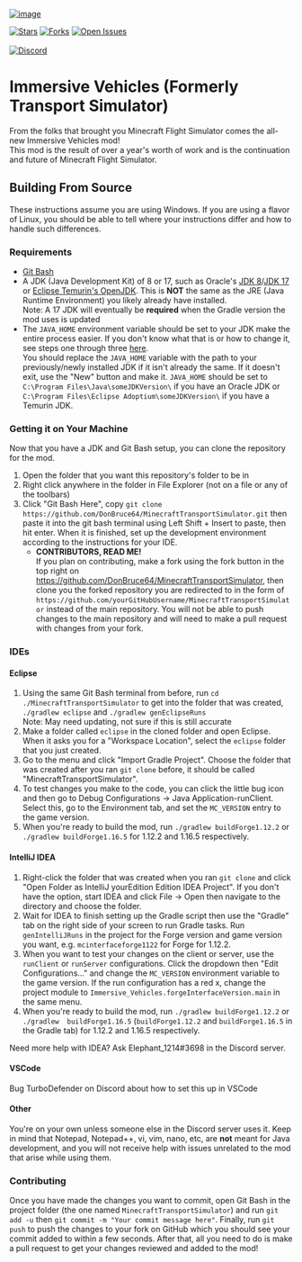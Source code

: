 [![image](https://user-images.githubusercontent.com/46881115/181852836-2db66bee-7d6c-4d57-9ba8-17c313f25098.png)](https://www.curseforge.com/minecraft/mc-mods/minecraft-transport-simulator)

[![Stars](https://img.shields.io/github/stars/DonBruce64/MinecraftTransportSimulator?style=for-the-badge)](https://github.com/DonBruce64/MinecraftTransportSimulator/stargazers)
[![Forks](https://img.shields.io/github/forks/DonBruce64/MinecraftTransportSimulator?style=for-the-badge)](https://github.com/DonBruce64/MinecraftTransportSimulator/network/members)
[![Open Issues](https://img.shields.io/github/issues/DonBruce64/MinecraftTransportSimulator?style=for-the-badge)](https://github.com/DonBruce64/MinecraftTransportSimulator/issues)\
\
[![Discord](https://discordapp.com/api/guilds/232316230852280320/widget.png?style=banner2)](https://discord.com/invite/KaaSUjm)

# Immersive Vehicles (Formerly Transport Simulator)
From the folks that brought you Minecraft Flight Simulator comes the all-new Immersive Vehicles mod!\
This mod is the result of over a year's worth of work and is the continuation and future of Minecraft Flight Simulator.

## Building From Source
These instructions assume you are using Windows.   If you are using a flavor of Linux, you should be able to tell where your instructions differ and how to handle such differences.
### Requirements
- [Git Bash](https://gitforwindows.org/)
- A JDK (Java Development Kit) of 8 or 17, such as Oracle's [JDK 8](https://www.oracle.com/java/technologies/javase/javase8-archive-downloads.html)/[JDK 17](https://www.oracle.com/java/technologies/javase/jdk17-archive-downloads.html) or [Eclipse Temurin's OpenJDK](https://adoptium.net/temurin/releases/).   This is **NOT** the same as the JRE (Java Runtime Environment) you likely already have installed.\
Note: A 17 JDK will eventually be **required** when the Gradle version the mod uses is updated
- The `JAVA_HOME` environment variable should be set to your JDK make the entire process easier.   If you don't know what that is or how to change it, see steps one through three [here](https://docs.oracle.com/en/database/oracle/machine-learning/oml4r/1.5.1/oread/creating-and-modifying-environment-variables-on-windows.html).\
You should replace the `JAVA_HOME` variable with the path to your previously/newly installed JDK if it isn't already the same.   If it doesn't exit, use the "New" button and make it.   `JAVA_HOME` should be set to `C:\Program Files\Java\someJDKVersion\` if you have an Oracle JDK or `C:\Program Files\Eclipse Adoptium\someJDKVersion\` if you have a Temurin JDK.
### Getting it on Your Machine
Now that you have a JDK and Git Bash setup, you can clone the repository for the mod.
1. Open the folder that you want this repository's folder to be in
2. Right click anywhere in the folder in File Explorer (not on a file or any of the toolbars)
3. Click "Git Bash Here", copy `git clone https://github.com/DonBruce64/MinecraftTransportSimulator.git` then paste it into the git bash terminal using Left Shift + Insert to paste, then hit enter.   When it is finished, set up the development environment according to the instructions for your IDE.
   - **CONTRIBUTORS, READ ME!**\
   If you plan on contributing, make a fork using the fork button in the top right on <https://github.com/DonBruce64/MinecraftTransportSimulator>, then clone you the forked repository you are redirected to in the form of `https://github.com/yourGitHubUsername/MinecraftTransportSimulator` instead of the main repository.   You will not be able to push changes to the main repository and will need to make a pull request with changes from your fork.
### IDEs
#### Eclipse
1. Using the same Git Bash terminal from before, run `cd ./MinecraftTransportSimulator` to get into the folder that was created, `./gradlew eclipse` and `./gradlew genEclipseRuns`\
Note: May need updating, not sure if this is still accurate
2. Make a folder called `eclipse` in the cloned folder and open Eclipse.   When it asks you for a "Workspace Location", select the `eclipse` folder that you just created.
3. Go to the menu and click "Import Gradle Project".   Choose the folder that was created after you ran `git clone` before, it should be called "MinecraftTransportSimulator".
4. To test changes you make to the code, you can click the little bug icon and then go to Debug Configurations -> Java Application-runClient.   Select this, go to the Environment tab, and set the `MC_VERSION` entry to the game version.
5. When you're ready to build the mod, run `./gradlew buildForge1.12.2` or `./gradlew buildForge1.16.5` for 1.12.2 and 1.16.5 respectively.
#### IntelliJ IDEA
1. Right-click the folder that was created when you ran `git clone` and click "Open Folder as IntelliJ yourEdition Edition IDEA Project".   If you don't have the option, start IDEA and click File -> Open then navigate to the directory and choose the folder.
2. Wait for IDEA to finish setting up the Gradle script then use the "Gradle" tab on the right side of your screen to run Gradle tasks.   Run `genIntelliJRuns` in the project for the Forge version and game version you want, e.g. `mcinterfaceforge1122` for Forge for 1.12.2.
3. When you want to test your changes on the client or server, use the `runClient` or `runServer` configurations.   Click the dropdown then "Edit Configurations..." and change the `MC_VERSION` environment variable to the game version.   If the run configuration has a red x, change the project module to `Immersive_Vehicles.forgeInterfaceVersion.main` in the same menu.
4. When you're ready to build the mod, run `./gradlew buildForge1.12.2` or `./gradlew  buildForge1.16.5` (`buildForge1.12.2` and `buildForge1.16.5` in the Gradle tab) for 1.12.2 and 1.16.5 respectively.

Need more help with IDEA? Ask Elephant_1214#3698 in the Discord server.
#### VSCode
Bug TurboDefender on Discord about how to set this up in VSCode
#### Other
You're on your own unless someone else in the Discord server uses it.   Keep in mind that Notepad, Notepad++, vi, vim, nano, etc, are **not** meant for Java development, and you will not receive help with issues unrelated to the mod that arise while using them.
### Contributing
Once you have made the changes you want to commit, open Git Bash in the project folder (the one named `MinecraftTransportSimulator`) and run `git add -u` then `git commit -m "Your commit message here"`.   Finally, run `git push` to push the changes to your fork on GitHub which you should see your commit added to within a few seconds.   After that, all you need to do is make a pull request to get your changes reviewed and added to the mod!
